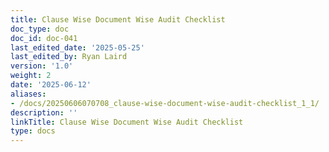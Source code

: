 ```yaml
---
title: Clause Wise Document Wise Audit Checklist
doc_type: doc
doc_id: doc-041
last_edited_date: '2025-05-25'
last_edited_by: Ryan Laird
version: '1.0'
weight: 2
date: '2025-06-12'
aliases:
- /docs/20250606070708_clause-wise-document-wise-audit-checklist_1_1/
description: ''
linkTitle: Clause Wise Document Wise Audit Checklist
type: docs
---
```


